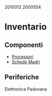2010012
2000554

# Inventario

## Componenti

- [Processori](./componenti/processori.md)
- [Schede Madri](./componenti/schede_madri.md)

## Periferiche

Elettronica Padovana